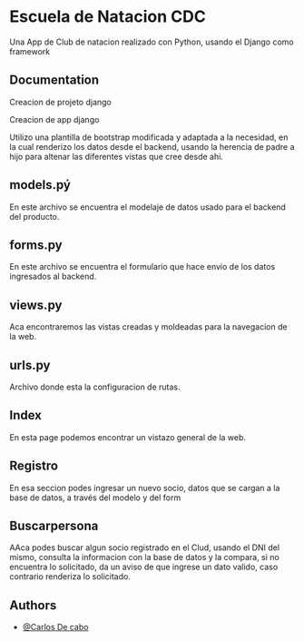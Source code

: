 
# Escuela de Natacion CDC

Una App de Club de natacion realizado con Python, usando el Django como framework


## Documentation

Creacion de projeto django 

Creacion de app django

Utilizo una plantilla de bootstrap modificada y adaptada a la necesidad, en la cual renderizo los datos desde el backend, usando la herencia de padre a hijo para altenar las diferentes vistas que cree desde ahi.

## models.pý
En este archivo se encuentra el modelaje de datos usado para el backend del producto.

## forms.py 
En este archivo se encuentra el formulario que hace envio de los datos ingresados al backend.

## views.py
Aca encontraremos las vistas creadas y moldeadas para la navegacion de la web.

## urls.py

Archivo donde esta la configuracion de rutas.

## Index

En esta page podemos encontrar un vistazo general de la web.

## Registro

En esa seccion podes ingresar un nuevo socio, datos que se cargan a la base de datos, a través del modelo y del form

## Buscarpersona

AAca podes buscar algun socio registrado en el Clud, usando el DNI del mismo, consulta la informacion con la base de datos y la compara, si no encuentra lo solicitado, da un aviso de que ingrese un dato valido, caso contrario renderiza lo solicitado.


## Authors

- [@Carlos De cabo](https://www.linkedin.com/in/carlos-eduardo-de-cabo-marchan-717430128/)



